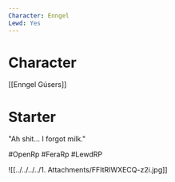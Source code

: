 ```yaml
---
Character: Enngel
Lewd: Yes
---
```

# Character
[[Enngel Gúsers]]

# Starter
"Ah shit... I forgot milk."

#OpenRp #FeraRp #LewdRP

![[../../../../1. Attachments/FFItRIWXECQ-z2i.jpg]]
